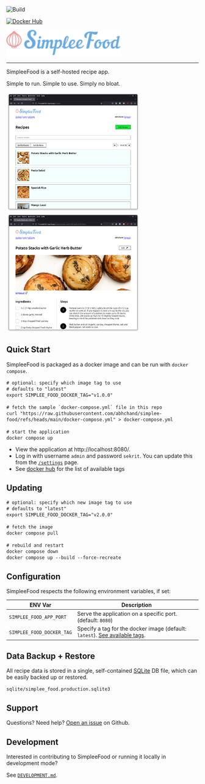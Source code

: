 ![Build](https://github.com/abhchand/simplee-food/actions/workflows/build.yml/badge.svg)

[![Docker Hub](https://img.shields.io/docker/pulls/abhchand/simplee_food)](https://hub.docker.com/r/abhchand/simplee_food)


<img src="https://github.com/abhchand/simplee-food/blob/main/doc/images/logo.svg?raw=true" width="300px" />

-----

SimpleeFood is a self-hosted recipe app.

Simple to run. Simple to use. Simply no bloat.

<img src="https://github.com/abhchand/simplee-food/blob/main/doc/images/simplee-food-recipe-list.png?raw=true" width="350px" />&nbsp;<img src="https://github.com/abhchand/simplee-food/blob/main/doc/images/simplee-food-recipe.png?raw=true" width="350px" />

## Quick Start

SimpleeFood is packaged as a docker image and can be run with `docker compose`.

```shell
# optional: specify which image tag to use
# defaults to "latest"
export SIMPLEE_FOOD_DOCKER_TAG="v1.0.0"

# fetch the sample `docker-compose.yml` file in this repo
curl "https://raw.githubusercontent.com/abhchand/simplee-food/refs/heads/main/docker-compose.yml" > docker-compose.yml

# start the application
docker compose up
```

* View the application at http://localhost:8080/.
* Log in with username `admin` and password `sekrit`. You can update this from the [`/settings`](http://localhost:8080/settings) page.
* See [docker hub](https://hub.docker.com/r/abhchand/simplee_food/tags) for the list of available tags


## Updating

```shell
# optional: specify which new image tag to use
# defaults to "latest"
export SIMPLEE_FOOD_DOCKER_TAG="v2.0.0"

# fetch the image
docker compose pull

# rebuild and restart
docker compose down
docker compose up --build --force-recreate
```

## Configuration

SimpleeFood respects the following environment variables, if set:

ENV Var | Description
--- | ---
`SIMPLEE_FOOD_APP_PORT` | Serve the application on a specific port. (default: `8080`)
`SIMPLEE_FOOD_DOCKER_TAG` | Specify a tag for the docker image (default: `latest`). [See available tags](https://hub.docker.com/repository/docker/abhchand/simplee_food/tags).

## Data Backup + Restore

All recipe data is stored in a single, self-contained [SQLite](https://www.sqlite.org/index.html) DB file, which can be easily backed up or restored.

```
sqlite/simplee_food.production.sqlite3
```

## Support

Questions? Need help? [Open an issue](https://github.com/abhchand/simplee-food/issues) on Github.

## Development

Interested in contributing to SimpleeFood or running it locally in development mode?

See [`DEVELOPMENT.md`](DEVELOPMENT.md).
